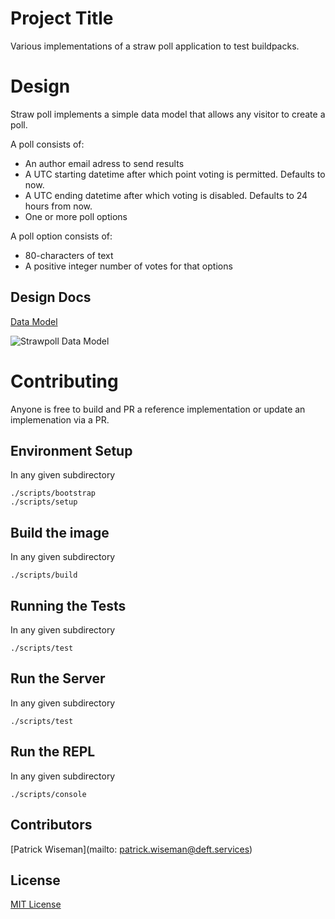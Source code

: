 # Project Title
Various implementations of a straw poll application to test buildpacks.

# Design
Straw poll implements a simple data model that allows any visitor to create a poll.

A poll consists of:
* An author email adress to send results
* A UTC starting datetime after which point voting is permitted. Defaults to now.
* A UTC ending datetime after which voting is disabled. Defaults to 24 hours from now.
* One or more poll options

A poll option consists of:
* 80-characters of text
* A positive integer number of votes for that options

## Design Docs
[Data Model](https://www.lucidchart.com/invitations/accept/8debf159-3226-4faa-a418-fe96dc15d2ea)

![Strawpoll Data Model](https://s3.amazonaws.com/PatchCloud/strawpoll_erd.png)

# Contributing
Anyone is free to build and PR a reference implementation or update an implemenation via a PR.

## Environment Setup
In any given subdirectory
```
./scripts/bootstrap
./scripts/setup
```

## Build the image
In any given subdirectory
```
./scripts/build
```

## Running the Tests
In any given subdirectory
```
./scripts/test
```

## Run the Server
In any given subdirectory
```
./scripts/test
```

## Run the REPL
In any given subdirectory
```
./scripts/console
```

## Contributors
[Patrick Wiseman](mailto: patrick.wiseman@deft.services)

## License

[MIT License](https://github.com/deftinc/strawpoll/blob/master/LICENSE)